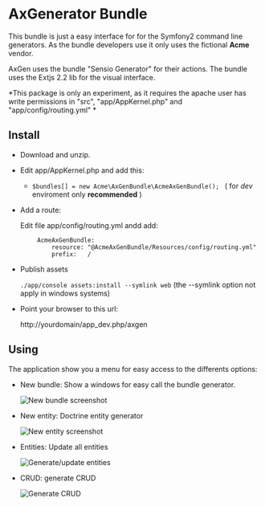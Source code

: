 AxGenerator Bundle
==================

This bundle is just a easy interface for for the Symfony2 command line generators.
As the bundle developers use it only uses the fictional **Acme** vendor. 

AxGen uses the bundle "Sensio Generator" for their actions. 
The bundle uses the Extjs 2.2 lib for the visual interface.

*This package is only an experiment, as it requires the apache user has write permissions in "src", "app/AppKernel.php" and "app/config/routing.yml" *


Install
-------

- Download and unzip. 
- Edit app/AppKernel.php and add this: 
    
    + ``` $bundles[] = new Acme\AxGenBundle\AcmeAxGenBundle();  ```
       ( for *dev* enviroment only **recommended** )

- Add a route:
    
    Edit file app/config/routing.yml andd add:

```
        AcmeAxGenBundle:
            resource: "@AcmeAxGenBundle/Resources/config/routing.yml"
            prefix:   /
```

- Publish assets

    ``` ./app/console assets:install --symlink web ```
    (the --symlink option not apply in windows systems)

- Point your browser to this url:
    
    http://yourdomain/app_dev.php/axgen

Using
-----

The application show you a menu for easy access to the differents options:

- New bundle: Show a windows for easy call the bundle generator. 
    
  ![New bundle screenshot](http://i51.tinypic.com/v8ctu9.png)

- New entity: Doctrine entity generator 

  ![New entity screenshot](http://i53.tinypic.com/2zyfou8.png)

- Entities: Update all entities 

  ![Generate/update entities](http://i55.tinypic.com/e7ch1f.png)

- CRUD: generate CRUD 

  ![Generate CRUD](http://tinypic.com/r/25h05dy/7)
